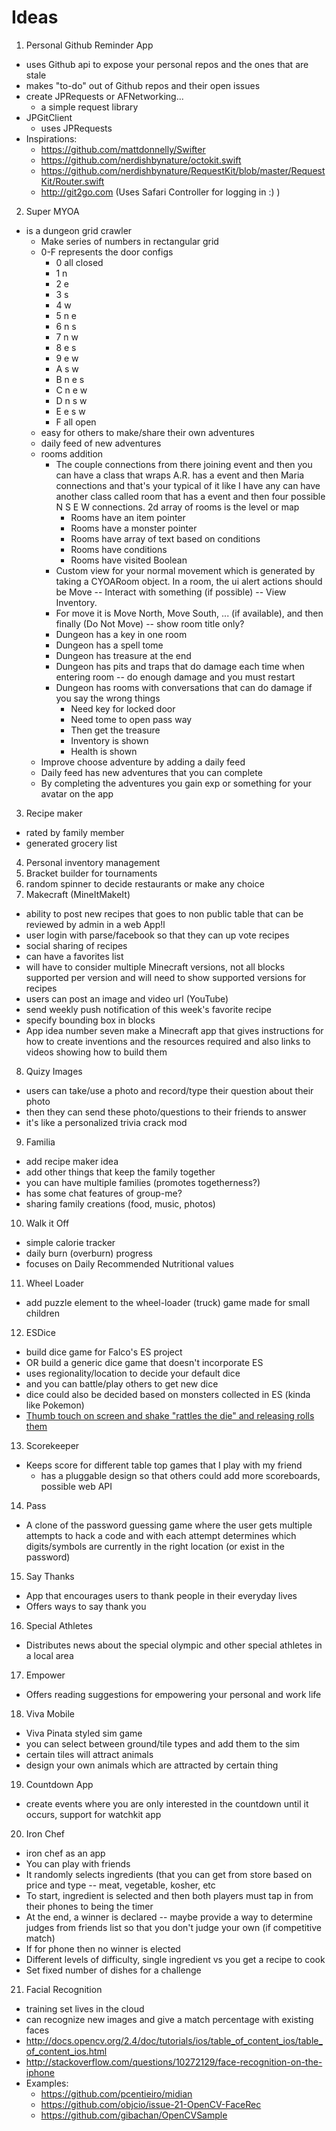 # Ideas

1. Personal Github Reminder App
  - uses Github api to expose your personal repos and the ones that are stale
  - makes "to-do" out of Github repos and their open issues
  - create JPRequests or AFNetworking...
    - a simple request library
  - JPGitClient
    - uses JPRequests
  - Inspirations:
    - https://github.com/mattdonnelly/Swifter
    - https://github.com/nerdishbynature/octokit.swift
    - https://github.com/nerdishbynature/RequestKit/blob/master/RequestKit/Router.swift
    - http://git2go.com (Uses Safari Controller for logging in :) )
2. Super MYOA
  - is a dungeon grid crawler
    - Make series of numbers in rectangular grid
    - 0-F represents the door configs
      - 0 all closed
      - 1 n
      - 2 e
      - 3 s
      - 4 w
      - 5 n e
      - 6 n s 
      - 7 n w 
      - 8 e s
      - 9 e w
      - A s w
      - B n e s
      - C n e w
      - D n s w 
      - E e s w
      - F all open
    - easy for others to make/share their own adventures
    - daily feed of new adventures
    - rooms addition
      - The couple connections from there joining event and then you can have a class that wraps A.R. has a event and then Maria connections and that's your typical of it like I have any can have another class called room that has a event and then four possible N S E W connections. 2d array of rooms is the level or map
          - Rooms have an item pointer
          - Rooms have a monster pointer 
          - Rooms have array of text based on conditions
          - Rooms have conditions
          - Rooms have visited Boolean 
      - Custom view for your normal movement which is generated by taking a CYOARoom object. In a room, the ui alert actions should be Move -- Interact with something (if possible) -- View Inventory.
      - For move it is Move North, Move South, ... (if available), and then finally   (Do Not Move) -- show room title only?
      - Dungeon has a key in one room
      - Dungeon has a spell tome
      - Dungeon has treasure at the end
      - Dungeon has pits and traps that do damage each time when entering room -- do enough damage and you must restart
      - Dungeon has rooms with conversations that can do damage if you say the wrong things
          - Need key for locked door
          - Need tome to open pass way 
          - Then get the treasure
          - Inventory is shown
          - Health is shown
    - Improve choose adventure by adding a daily feed
    - Daily feed has new adventures that you can complete
    - By completing the adventures you gain exp or something for your avatar on the app
3. Recipe maker
  - rated by family member
  - generated grocery list
4. Personal inventory management
5. Bracket builder for tournaments
6. random spinner to decide restaurants or make any choice
7. Makecraft (MineItMakeIt)
  - ability to post new recipes that goes to non public table that can be reviewed by admin in a web App!l
  - user login with parse/facebook so that they can up vote recipes
  - social sharing of recipes
  - can have a favorites list
  - will have to consider multiple Minecraft versions, not all blocks supported per version and will need to show supported versions for recipes
  - users can post an image and video url (YouTube)
  - send weekly push notification of this week's favorite recipe
  - specify bounding box in blocks
  - App idea number seven make a Minecraft app that gives instructions for how to create inventions and the resources required and also links to videos showing how to build them
8. Quizy Images
  - users can take/use a photo and record/type their question about their photo
  - then they can send these photo/questions to their friends to answer
  - it's like a personalized trivia crack mod
9. Familia
  - add recipe maker idea
  - add other things that keep the family together
  - you can have multiple families (promotes togetherness?)
  - has some chat features of group-me?
  - sharing family creations (food, music, photos)
10. Walk it Off
  - simple calorie tracker
  - daily burn (overburn) progress
  - focuses on Daily Recommended Nutritional values
11. Wheel Loader
  - add puzzle element to the wheel-loader (truck) game made for small children
12. ESDice
  - build dice game for Falco's ES project
  - OR build a generic dice game that doesn't incorporate ES
  - uses regionality/location to decide your default dice
  - and you can battle/play others to get new dice
  - dice could also be decided based on monsters collected in ES (kinda like Pokemon)
  - [Thumb touch on screen and shake "rattles the die" and releasing rolls them](http://youtu.be/wsmMOJj6ETo)
13. Scorekeeper
  - Keeps score for different table top games that I play with my friend
    - has a pluggable design so that others could add more scoreboards, possible web API
14. Pass
  - A clone of the password guessing game where the user gets multiple attempts to hack a code and with each attempt determines which digits/symbols are currently in the right location (or exist in the password)
15. Say Thanks
  - App that encourages users to thank people in their everyday lives
  - Offers ways to say thank you
16. Special Athletes
  - Distributes news about the special olympic and other special athletes in a local area
17. Empower
  - Offers reading suggestions for empowering your personal and work life
18. Viva Mobile
  - Viva Pinata styled sim game
  - you can select between ground/tile types and add them to the sim
  - certain tiles will attract animals
  - design your own animals which are attracted by certain thing
19. Countdown App
  - create events where you are only interested in the countdown until it occurs, support for watchkit app
20. Iron Chef
  - iron chef as an app
  - You can play with friends
  - It randomly selects ingredients (that you can get from store based on price and type -- meat, vegetable, kosher, etc
  - To start, ingredient is selected and then both players must tap in from their phones to being the timer
  - At the end, a winner is declared -- maybe provide a way to determine judges from friends list so that you don't judge your own (if competitive match)
  - If for phone then no winner is elected
  - Different levels of difficulty, single ingredient vs you get a recipe to cook
  - Set fixed number of dishes for a challenge
21. Facial Recognition
  - training set lives in the cloud
  - can recognize new images and give a match percentage with existing faces
  - http://docs.opencv.org/2.4/doc/tutorials/ios/table_of_content_ios/table_of_content_ios.html
  - http://stackoverflow.com/questions/10272129/face-recognition-on-the-iphone
  - Examples:
    - https://github.com/pcentieiro/midian 
    - https://github.com/objcio/issue-21-OpenCV-FaceRec
    - https://github.com/gibachan/OpenCVSample
